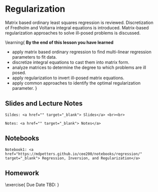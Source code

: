 
# Regularization

Matrix based ordinary least squares regression is reviewed. Discretization of Fredholm and Voltarra integral equations is introduced. Matrix-based regularization approaches to solve ill-posed problems is discussed. 

\learning{
**By the end of this lesson you have learned**
- apply matrix based ordinary regression to find multi-linear regression parameters to fit data.
- discretize integral equations to cast them into matrix form.
- analyze matrices to determine the degree to which problems are ill posed.
- apply regularization to invert ill-posed matrix equations.
- apply common approaches to identify the optimal regularization parameter. 
}

## Slides and Lecture Notes

~~~
Sildes: <a href="" target="_blank"> Slides</a> <br><br>
~~~

~~~
Notes: <a href="" target="_blank"> Notes</a>
~~~

## Notebooks

~~~
Notebook1: <a href="https://mdpetters.github.io/cee200/notebooks/regression/" target="_blank"> Regression, Inversion, and Regularization</a>
~~~


## Homework

\exercise{
Due Date TBD: 
}
